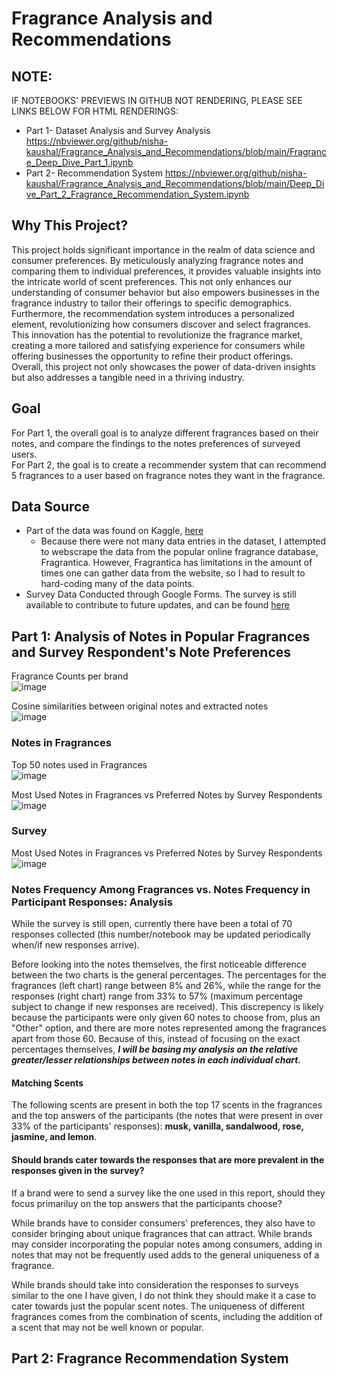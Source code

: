 # Fragrance Analysis and Recommendations

## NOTE: 
IF NOTEBOOKS' PREVIEWS IN GITHUB NOT RENDERING, PLEASE SEE LINKS BELOW FOR HTML RENDERINGS: <br> 
* Part 1- Dataset Analysis and Survey Analysis https://nbviewer.org/github/nisha-kaushal/Fragrance_Analysis_and_Recommendations/blob/main/Fragrance_Deep_Dive_Part_1.ipynb <br>
* Part 2- Recommendation System https://nbviewer.org/github/nisha-kaushal/Fragrance_Analysis_and_Recommendations/blob/main/Deep_Dive_Part_2_Fragrance_Recommendation_System.ipynb

## Why This Project? 
This project holds significant importance in the realm of data science and consumer preferences. By meticulously analyzing fragrance notes and comparing them to individual preferences, it provides valuable insights into the intricate world of scent preferences. This not only enhances our understanding of consumer behavior but also empowers businesses in the fragrance industry to tailor their offerings to specific demographics. Furthermore, the recommendation system introduces a personalized element, revolutionizing how consumers discover and select fragrances. This innovation has the potential to revolutionize the fragrance market, creating a more tailored and satisfying experience for consumers while offering businesses the opportunity to refine their product offerings. Overall, this project not only showcases the power of data-driven insights but also addresses a tangible need in a thriving industry.

## Goal 
For Part 1, the overall goal is to analyze different fragrances based on their notes, and compare the findings to the notes preferences of surveyed users. <br>
For Part 2, the goal is to create a recommender system that can recommend 5 fragrances to a user based on fragrance notes they want in the fragrance. 

## Data Source 
* Part of the data was found on Kaggle, [here](https://www.kaggle.com/datasets/nandini1999/perfume-recommendation-dataset) <br> 
  * Because there were not many data entries in the dataset, I attempted to webscrape the data from the popular online fragrance database, Fragrantica. However, Fragrantica has limitations in the amount of times one can gather data from the website, so I had to result to hard-coding many of the data points. <br>
* Survey Data Conducted through Google Forms. The survey is still available to contribute to future updates, and can be found [here](https://docs.google.com/forms/d/e/1FAIpQLScGjr5oM_CzUVDHIQ3sr-TISh51U84lXy1rsC9utzrQgFmzBg/viewform)

## Part 1: Analysis of Notes in Popular Fragrances and Survey Respondent's Note Preferences 
Fragrance Counts per brand <br> 
![image](https://github.com/nisha-kaushal/Fragrance_Analysis_and_Recommendations/assets/100887571/d6236c10-5800-40d3-a1fb-4837d92a24c2)

Cosine similarities between original notes and extracted notes <br>
![image](https://github.com/nisha-kaushal/Fragrance_Analysis_and_Recommendations/assets/100887571/75ebdd05-e611-437d-8bed-3c94ab5ebae9)

### Notes in Fragrances 

Top 50 notes used in Fragrances <br> 
![image](https://github.com/nisha-kaushal/Fragrance_Analysis_and_Recommendations/assets/100887571/a446a94e-b78f-4887-805f-9af029eb5894)

Most Used Notes in Fragrances vs Preferred Notes by Survey Respondents
![image](https://github.com/nisha-kaushal/Fragrance_Analysis_and_Recommendations/assets/100887571/f08f091d-4572-4845-b89b-14ed5d3da72f)


### Survey
Most Used Notes in Fragrances vs Preferred Notes by Survey Respondents
![image](https://github.com/nisha-kaushal/Fragrance_Analysis_and_Recommendations/assets/100887571/f08f091d-4572-4845-b89b-14ed5d3da72f)

### Notes Frequency Among Fragrances vs. Notes Frequency in Participant Responses: Analysis

While the survey is still open, currently there have been a total of 70 responses collected (this number/notebook may be updated periodically when/if new responses arrive). 

Before looking into the notes themselves, the first noticeable difference between the two charts is the general percentages. The percentages for the fragrances (left chart) range between 8% and 26%, while the range for the responses (right chart) range from 33% to 57% (maximum percentage subject to change if new responses are received). This discrepency is likely because the participants were only given 60 notes to choose from, plus an "Other" option, and there are more notes represented among the fragrances apart from those 60. Because of this, instead of focusing on the exact percentages themselves, __*I will be basing my analysis on the relative greater/lesser relationships between notes in each individual chart.*__ <br> 

#### Matching Scents
The following scents are present in both the top 17 scents in the fragrances and the top answers of the participants (the notes that were present in over 33% of the participants' responses): **musk, vanilla, sandalwood, rose, jasmine, and lemon**. 
#### Should brands cater towards the responses that are more prevalent in the responses given in the survey?
If a brand were to send a survey like the one used in this report, should they focus primariluy on the top answers that the participants choose? <br> 

While brands have to consider consumers' preferences, they also have to consider bringing about unique fragrances that can attract. While brands may consider incorporating the popular notes among consumers, adding in notes that may not be frequently used adds to the general uniqueness of a fragrance. 

While brands should take into consideration the responses to surveys similar to the one I have given, I do not think they should make it a case to cater towards just the popular scent notes. The uniqueness of different fragrances comes from the combination of scents, including the addition of a scent that may not be well known or popular. 

## Part 2: Fragrance Recommendation System 
